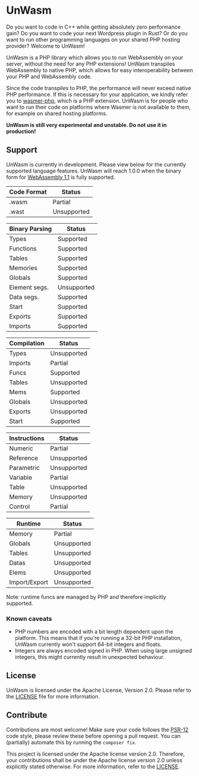 # UnWasm
Do you want to code in C++ while getting absolutely zero performance gain? Do
you want to code your next Wordpress plugin in Rust? Or do you want to run other
programming languages on your shared PHP hosting provider? Welcome to UnWasm!

UnWasm is a PHP library which allows you to run WebAssembly on your server,
without the need for any PHP extensions! UnWasm transpiles WebAssembly to native
PHP, which allows for easy interoperability between your PHP and WebAssembly
code.

Since the code transpiles to PHP, the performance will never exceed native PHP
performance. If this is necessary for your application, we kindly refer you to
[wasmer-php](https://github.com/wasmerio/wasmer-php/), which is a PHP extension.
UnWasm is for people who want to run their code on platforms where Wasmer is not
available to them, for example on shared hosting platforms.

**UnWasm is still very experimental and unstable. Do not use it in production!**

## Support
UnWasm is currently in development. Please view below for the currently
supported language features. UnWasm will reach 1.0.0 when the binary form for
[WebAssembly 1.1](https://webassembly.github.io/spec/core/binary/index.html) is
fully supported. 

| Code Format    | Status      |
| -------------- | ----------- |
| .wasm          | Partial     |
| .wast          | Unsupported |

| Binary Parsing | Status      |
| -------------- | ----------- |
| Types          | Supported   |
| Functions      | Supported   |
| Tables         | Supported   |
| Memories       | Supported   |
| Globals        | Supported   |
| Element segs.  | Unsupported |
| Data segs.     | Supported   |
| Start          | Supported   |
| Exports        | Supported   |
| Imports        | Supported   |

| Compilation    | Status      |
| -------------- | ----------- |
| Types          | Unsupported |
| Imports        | Partial     |
| Funcs          | Supported   |
| Tables         | Unsupported |
| Mems           | Supported   |
| Globals        | Unsupported |
| Exports        | Unsupported |
| Start          | Supported   |

| Instructions   | Status      |
| -------------- | ----------- |
| Numeric        | Partial     |
| Reference      | Unsupported |
| Parametric     | Unsupported |
| Variable       | Partial     |
| Table          | Unsupported |
| Memory         | Unsupported |
| Control        | Partial     |

| Runtime        | Status      |
| -------------- | ----------- |
| Memory         | Partial     |
| Globals        | Unsupported |
| Tables         | Unsupported |
| Datas          | Unsupported |
| Elems          | Unsupported |
| Import/Export  | Unsupported |

Note: runtime funcs are managed by PHP and therefore implicitly supported.

### Known caveats
* PHP numbers are encoded with a bit length dependent upon the platform. This
  means that if you're running a 32-bit PHP installation, UnWasm currently won't
  support 64-bit integers and floats.
* Integers are always encoded signed in PHP. When using large unsigned
  integers, this might currently result in unexpected behaviour.

## License
UnWasm is licensed under the Apache License, Version 2.0. Please refer to the
[LICENSE](LICENSE) file for more information.

## Contribute
Contributions are most welcome! Make sure your code follows the
[PSR-12](https://www.php-fig.org/psr/psr-12/) code style, please review these
before opening a pull request. You can (partially) automate this by running the
`composer fix`.

This project is licensed under the Apache license version 2.0. Therefore, your
contributions shall be under the Apache license version 2.0 unless explicitly
stated otherwise. For more information, refer to the [LICENSE](LICENSE).
